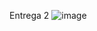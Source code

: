 Entrega 2
![image](https://github.com/user-attachments/assets/4135bcc2-fb27-4956-b71f-438a7793668d)
